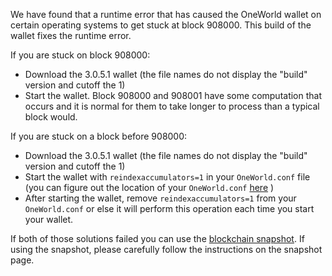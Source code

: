 We have found that a runtime error that has caused the OneWorld wallet on certain operating systems to get stuck at block 908000. This build of the wallet fixes the runtime error.

If you are stuck on block 908000:
- Download the 3.0.5.1 wallet (the file names do not display the "build" version and cutoff the 1)
- Start the wallet. Block 908000 and 908001 have some computation that occurs and it is normal for them to take longer to process than a typical block would.

If you are stuck on a block before 908000:
- Download the 3.0.5.1 wallet (the file names do not display the "build" version and cutoff the 1)
- Start the wallet with `reindexaccumulators=1` in your `OneWorld.conf` file (you can figure out the location of your `OneWorld.conf` [here](https://OneWorld.freshdesk.com/support/solutions/articles/30000004664-where-are-my-wallet-dat-blockchain-and-configuration-conf-files-located-) )
- After starting the wallet, remove `reindexaccumulators=1` from your `OneWorld.conf` or else it will perform this operation each time you start your wallet.

If both of those solutions failed you can use the [blockchain snapshot](http://178.254.23.111/~pub/OneWorld/Daily-Snapshots-Html/OneWorld-Daily-Snapshots.html). If using the snapshot, please carefully follow the instructions on the snapshot page.